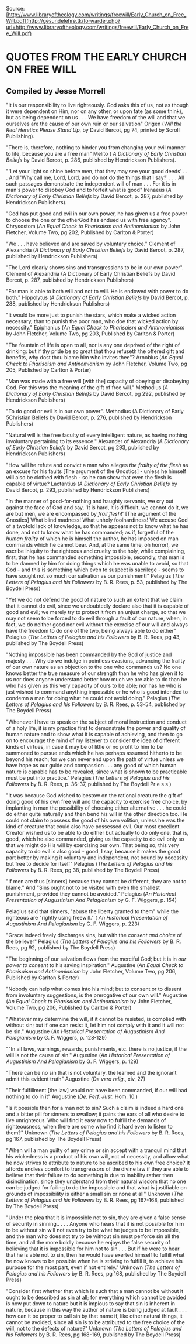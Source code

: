 <!--t QUOTES FROM THE EARLY CHURCH ON FREE WILL t-->
<!--d  d-->

Source: [http://www.libraryoftheology.com/writings/freewill/Early_Church_on_Free_Will.pdf](http://gesundelehre.tk/forwarder.php?url=http://www.libraryoftheology.com/writings/freewill/Early_Church_on_Free_Will.pdf)

# QUOTES FROM THE EARLY CHURCH ON FREE WILL

## Compiled by Jesse Morrell

"It is our responsibility to live righteously. God asks this of us, not as though it were dependent on Him, nor on any other, or upon fate (as some think), but as being dependent on us . . . We have freedom of the will and that we ourselves are the cause of our own ruin or our salvation" Origen (_Will the Real Heretics Please Stand Up_, by David Bercot, pg 74, printed by Scroll Publishing).

"There is, therefore, nothing to hinder you from changing your evil manner to life, because you are a free man" Melito ( _A Dictionary of Early Christian Beliefs_ by David Bercot, p. 286, published by Hendrickson Publishers).

"'Let your light so shine before men, that they may see your good deeds' . . . And 'Why call me, Lord, Lord, and do not do the things that I say?' . . . All such passages demonstrate the independent will of man . . . For it is in man's power to disobey God and to forfeit what is good" Irenaeus (_A Dictionary of Early Christian Beliefs_ by David Bercot, p. 287, published by Hendrickson Publishers).

"God has put good and evil in our own power, he has given us a free power to choose the one or the otherGod has endued us with free agency". Chrysostom (_An_ _Equal Check to Pharisaism and Antinomianism_ by John Fletcher, Volume Two, pg 202, Published by Carlton & Porter)

"We . . . have believed and are saved by voluntary choice." Clement of Alexandria (_A Dictionary of Early Christian Beliefs_ by David Bercot, p. 287, published by Hendrickson Publishers)

"The Lord clearly shows sins and transgressions to be in our own power". Clement of Alexandria (A Dictionary of Early Christian Beliefs by David Bercot, p. 287, published by Hendrickson Publishers)

"For man is able to both will and not to will. He is endowed with power to do both." Hippolytus (_A Dictionary of Early Christian Beliefs_ by David Bercot, p. 288, published by Hendrickson Publishers)

"It would be more just to punish the stars, which make a wicked action necessary, than to punish the poor man, who doe that wicked action by necessity." Epiphanius (_An Equal Check to Pharisaism and Antinomianism_ by John Fletcher, Volume Two, pg 203, Published by Carlton & Porter)

"The fountain of life is open to all, nor is any one deprived of the right of drinking: but if thy pride be so great that thou refuseth the offered gift and benefits, why dost thou blame him who invites thee"? Arnobius (_An Equal Check to Pharisaism and_ _Antinomianism_ by John Fletcher, Volume Two, pg 205, Published by Carlton & Porter)

"Man was made with a free will [with the] capacity of obeying or disobeying God. For this was the meaning of the gift of free will." Methodius (_A Dictionary of Early Christian Beliefs_ by David Bercot, pg 292, published by Hendrickson Publishers)

"To do good or evil is in our own power". Methodius (A Dictionary of Early 5Christian Beliefs by David Bercot, p. 276, published by Hendrickson Publishers)

"Natural will is the free faculty of every intelligent nature, as having nothing involuntary pertaining to its essence." Alexander of Alexandria (_A Dictionary of Early_ _Christian Beliefs_ by David Bercot, pg 293, published by Hendrickson Publishers)

"How will he refute and convict a man who alleges _the frailty of the flesh_ as an excuse for his faults [The argument of the Gnostics] - unless he himself will also be clothed with flesh - so he can show that even the flesh is capable of virtue? Lactantius (_A_ _Dictionary of Early Christian Beliefs_ by David Bercot, p. 293, published by Hendrickson Publishers)

"In the manner of good-for-nothing and haughty servants, we cry out against the face of God and say, 'It is hard, it is difficult, we cannot do it, we are but men, we are encompassed by _frail flesh_!' [The argument of the Gnostics] What blind madness! What unholy foolhardiness! We accuse God of a twofold lack of knowledge, so that he appears not to know what he has done, and not to know what he has commanded; as if, forgetful of the _human frailty_ of which he is himself the author, he has imposed on man commands which he cannot bear. And, at the same time, oh horror!, we ascribe iniquity to the righteous and cruelty to the holy, while complaining, first, that he has commanded something impossible, secondly, that man is to be damned by him for doing things which he was unable to avoid, so that God - and this is something which even to suspect is sacrilege - seems to have sought not so much our salvation as our punishment!" Pelagius (_The Letters of Pelagius and his Followers_ by B. R. Rees, p. 53, published by The Boydell Press)

"Yet we do not defend the good of nature to such an extent that we claim that it cannot do evil, since we undoubtedly declare also that it is capable of good and evil; we merely try to protect it from an unjust charge, so that we may not seem to be forced to do evil through a fault of our nature, when, in fact, we do neither good nor evil without the exercise of our will and always have the freedom to do one of the two, being always able to do either" Pelagius (_The Letters of Pelagius and his Followers_ by B. R. Rees, pg 43, published by The Boydell Press)

"Nothing impossible has been commanded by the God of justice and majesty . . . Why do we indulge in pointless evasions, advancing the frailty of our own nature as an objection to the one who commands us? No one knows better the true measure of our strength than he who has given it to us nor does anyone understand better how much we are able to do than he who has given us this very capacity of ours to be able; nor has he who is just wished to command anything impossible or he who is good intended to condemn a man for doing what he could not avoid doing." Pelagius (_The Letters of_ _Pelagius and his Followers_ by B. R. Rees, p. 53-54, published by The Boydell Press)

"Whenever I have to speak on the subject of moral instruction and conduct of a holy life, it is my practice first to demonstrate the power and quality of human nature and to show what it is capable of achieving, and then to go on to encourage the mind of my listener to consider the idea of different kinds of virtues, in case it may be of little or no profit to him to be summoned to pursue ends which he has perhaps assumed hitherto to be beyond his reach; for we can never end upon the path of virtue unless we have hope as our guide and compassion . . . any good of which human nature is capable has to be revealed, since what is shown to be practicable must be put into practice." Pelagius (_The Letters of Pelagius and his Followers_ by B. R. Rees, p. 36-37, published by The Boydell Pr e s s )

"It was because God wished to bestow on the rational creature the gift of doing good of his own free will and the capacity to exercise free choice, by implanting in man the possibility of choosing either alternative . . . he could do either quite naturally and then bend his will in the other direction too. He could not claim to possess the good of his own volition, unless he was the kind of creature that could also have possessed evil. Our most excellent Creator wished us to be able to do either but actually to do only one, that is, good, which he also commanded, giving us the capacity to do evil only so that we might do His will by exercising our own. That being so, this very capacity to do evil is also good - good, I say, because it makes the good part better by making it voluntary and independent, not bound by necessity but free to decide for itself" Pelagius (_The Letters of Pelagius and his Followers_ by B. R. Rees, pg 38, published by The Boydell Press)

"If men are thus [sinners] because they cannot be different, they are not to blame." And "Sins ought not to be visited with even the smallest punishment, provided they cannot be avoided." Pelagius (_An Historical Presentation of Augustinism And_ _Pelagianism_ by G. F. Wiggers, p. 154)

Pelagius said that sinners, "abuse the liberty granted to them" while the righteous are "rightly using freewill." ( _An Historical Presentation of Augustinism_ _And Pelagianism_ by G. F. Wiggers, p. 223)

"Grace indeed freely discharges sins, but with the _consent and choice_ of the believer" Pelagius (_The Letters of Pelagius and his Followers_ by B. R. Rees, pg 92, published by The Boydell Press)

"The beginning of our salvation flows from the merciful God; but it is in _our power to consent_ to his saving inspiration." Augustine (_An Equal Check to Pharisaism_ _and Antinomianism_ by John Fletcher, Volume Two, pg 206, Published by Carlton & Porter)

"Nobody can help what comes into his mind; but to consent or to dissent from involuntary suggestions, is the prerogative of our own will." Augustine (_An Equal Check_ _to Pharisaism and Antinomianism_ by John Fletcher, Volume Two, pg 206, Published by Carlton & Porter)

"Whatever may determine the will, if it cannot be resisted, is complied with without sin; but if one can resist it, let him not comply with it and it will not be sin." Augustine (_An Historical Presentation of Augustinism And Pelagianism_ by G. F. Wiggers, p. 128-129)

""In all laws, warnings, rewards, punishments, etc. there is no justice, if the will is not the cause of sin." Augustine (_An Historical Presentation of Augustinism And_ _Pelagianism_ by G. F. Wiggers, p. 129)

"There can be no sin that is not voluntary, the learned and the ignorant admit this evident truth" Augustine (_De vera relig_., xiv, 27)

"Their fulfillment [the law] would not have been commanded, if our will had nothing to do in it" Augustine (_De. Perf. Just_. Hom. 10.)

"Is it possible then for a man not to sin? Such a claim is indeed a hard one and a bitter pill for sinners to swallow; it pains the ears of all who desire to live unrighteous. Who will find it easy now to fulfill the demands of righteousness, when there are some who find it hard even to listen to them?" Unknown (_The Letters of Pelagius and his_ _Followers_ by B. R. Rees, pg 167, published by The Boydell Press)

"When will a man guilty of any crime or sin accept with a tranquil mind that his wickedness is a product of his own will, not of necessity, and allow what he now strives to attribute to nature to be ascribed to his own free choice? It affords endless comfort to transgressors of the divine law if they are able to believe that their failure to do something is due to inability rather then disinclination, since they understand from their natural wisdom that no one can be judged for failing to do the impossible and that what is justifiable on grounds of impossibility is either a small sin or none at all" Unknown (_The_ _Letters of Pelagius and his Followers_ by B. R. Rees, pg 167-168, published by The Boydell Press)

"Under the plea that it is impossible not to sin, they are given a false sense of security in sinning.. . . . Anyone who hears that it is not possible for him to be without sin will not even try to be what he judges to be impossible, and the man who does not try to be without sin must perforce sin all the time, and all the more boldly because he enjoys the false security of believing that it is impossible for him not to sin . . . But if he were to hear that he is able not to sin, then he would have exerted himself to fulfill what he now knows to be possible when he is striving to fulfill it, to achieve his purpose for the most part, even if not entirely." Unknown (_The Letters of Pelagius and his Followers_ by B. R. Rees, pg 168, published by The Boydell Press)

"Consider first whether that which is such that a man cannot be without it ought to be described as sin at all; for everything which cannot be avoided is now put down to nature but it is impious to say that sin is inherent in nature, because in this way the author of nature is being judged at fault . . . how can it be proper to call sin by that name if, like other natural things, it cannot be avoided, since all sin is to be attributed to the free choice of the will, not to the defects of nature?" Unknown (_The Letters of Pelagius and his_ _Followers_ by B. R. Rees, pg 168-169, published by The Boydell Press)